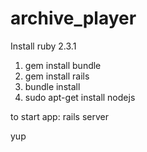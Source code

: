 # archive_player
Install ruby 2.3.1

1. gem install bundle
2. gem install rails
3. bundle install
4. sudo apt-get install nodejs

to start app: 
rails server

yup


